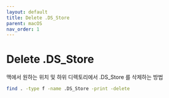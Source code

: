```yaml
---
layout: default
title: Delete .DS_Store
parent: macOS
nav_order: 1
---
```


# Delete .DS_Store

맥에서 원하는 위치 및 하위 디렉토리에서 .DS_Store 를 삭제하는 방법

``` bash
find . -type f -name .DS_Store -print -delete
```
